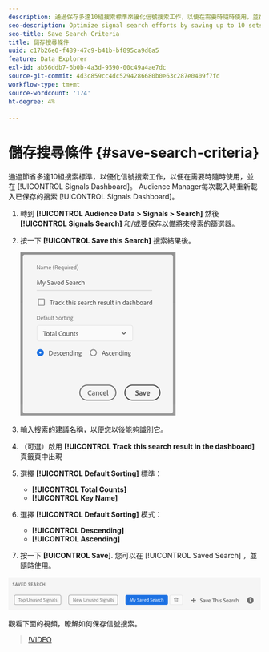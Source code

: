 ```yaml
---
description: 通過保存多達10組搜索標準來優化信號搜索工作，以便在需要時隨時使用，並在儀表板上跟蹤它們。 Audience Manager每次載入儀表板時都重新載入保存的搜索。
seo-description: Optimize signal search efforts by saving up to 10 sets of search criteria to use whenever you need them, and track them on the Dashboard. Audience Manager reloads the saved searches every time you load the Dashboard.
seo-title: Save Search Criteria
title: 儲存搜尋條件
uuid: c17b26e0-f489-47c9-b41b-bf895ca9d8a5
feature: Data Explorer
exl-id: ab56ddb7-6b0b-4a3d-9590-00c49a4ae7dc
source-git-commit: 4d3c859cc4dc5294286680b0e63c287e0409f7fd
workflow-type: tm+mt
source-wordcount: '174'
ht-degree: 4%

---
```


# 儲存搜尋條件 {#save-search-criteria}

通過節省多達10組搜索標準，以優化信號搜索工作，以便在需要時隨時使用，並在 [!UICONTROL Signals Dashboard]。 Audience Manager每次載入時重新載入已保存的搜索 [!UICONTROL Signals Dashboard]。

1. 轉到 **[!UICONTROL Audience Data > Signals > Search]** 然後 **[!UICONTROL Signals Search]** 和/或要保存以備將來搜索的篩選器。
1. 按一下 **[!UICONTROL Save this Search]** 搜索結果後。

   ![步驟結果](assets/save-search-criteria.png)
1. 輸入搜索的建議名稱，以便您以後能夠識別它。
1. （可選）啟用 **[!UICONTROL Track this search result in the dashboard]** 頁籤頁中出現
1. 選擇 **[!UICONTROL Default Sorting]** 標準：
   * **[!UICONTROL Total Counts]**
   * **[!UICONTROL Key Name]**
1. 選擇 **[!UICONTROL Default Sorting]** 模式：
   * **[!UICONTROL Descending]**
   * **[!UICONTROL Ascending]**
1. 按一下 **[!UICONTROL Save]**. 您可以在 [!UICONTROL Saved Search] ，並隨時使用。

![保存的搜索](assets/saved-search.png)

觀看下面的視頻，瞭解如何保存信號搜索。

>[!VIDEO](https://video.tv.adobe.com/v/25147/)
